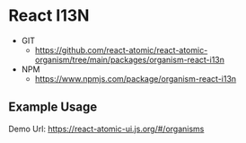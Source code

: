 React I13N 
===============
<!--hidden-->
   * GIT
      * https://github.com/react-atomic/react-atomic-organism/tree/main/packages/organism-react-i13n 
   * NPM
      * https://www.npmjs.com/package/organism-react-i13n 

## Example Usage
Demo Url:
https://react-atomic-ui.js.org/#/organisms
<!--/hidden-->




